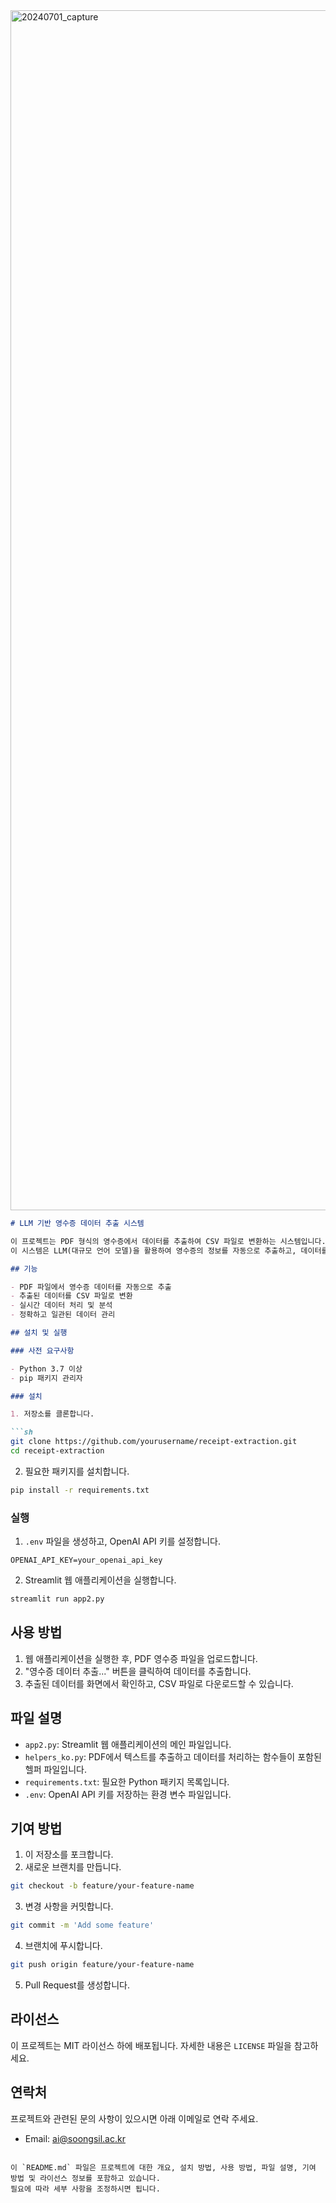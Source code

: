 <img width="1920" alt="20240701_capture" src="https://github.com/back2zion/bill/assets/17250308/c3325197-12c4-44e5-9730-72513fa2d889">


```markdown
# LLM 기반 영수증 데이터 추출 시스템

이 프로젝트는 PDF 형식의 영수증에서 데이터를 추출하여 CSV 파일로 변환하는 시스템입니다.
이 시스템은 LLM(대규모 언어 모델)을 활용하여 영수증의 정보를 자동으로 추출하고, 데이터를 정리하여 재정 관리에 활용할 수 있도록 합니다.

## 기능

- PDF 파일에서 영수증 데이터를 자동으로 추출
- 추출된 데이터를 CSV 파일로 변환
- 실시간 데이터 처리 및 분석
- 정확하고 일관된 데이터 관리

## 설치 및 실행

### 사전 요구사항

- Python 3.7 이상
- pip 패키지 관리자

### 설치

1. 저장소를 클론합니다.

```sh
git clone https://github.com/yourusername/receipt-extraction.git
cd receipt-extraction
```

2. 필요한 패키지를 설치합니다.

```sh
pip install -r requirements.txt
```

### 실행

1. `.env` 파일을 생성하고, OpenAI API 키를 설정합니다.

```plaintext
OPENAI_API_KEY=your_openai_api_key
```

2. Streamlit 웹 애플리케이션을 실행합니다.

```sh
streamlit run app2.py
```

## 사용 방법

1. 웹 애플리케이션을 실행한 후, PDF 영수증 파일을 업로드합니다.
2. "영수증 데이터 추출..." 버튼을 클릭하여 데이터를 추출합니다.
3. 추출된 데이터를 화면에서 확인하고, CSV 파일로 다운로드할 수 있습니다.

## 파일 설명

- `app2.py`: Streamlit 웹 애플리케이션의 메인 파일입니다.
- `helpers_ko.py`: PDF에서 텍스트를 추출하고 데이터를 처리하는 함수들이 포함된 헬퍼 파일입니다.
- `requirements.txt`: 필요한 Python 패키지 목록입니다.
- `.env`: OpenAI API 키를 저장하는 환경 변수 파일입니다.

## 기여 방법

1. 이 저장소를 포크합니다.
2. 새로운 브랜치를 만듭니다.
```sh
git checkout -b feature/your-feature-name
```
3. 변경 사항을 커밋합니다.
```sh
git commit -m 'Add some feature'
```
4. 브랜치에 푸시합니다.
```sh
git push origin feature/your-feature-name
```
5. Pull Request를 생성합니다.

## 라이선스

이 프로젝트는 MIT 라이선스 하에 배포됩니다. 자세한 내용은 `LICENSE` 파일을 참고하세요.

## 연락처

프로젝트와 관련된 문의 사항이 있으시면 아래 이메일로 연락 주세요.
- Email: ai@soongsil.ac.kr
```

이 `README.md` 파일은 프로젝트에 대한 개요, 설치 방법, 사용 방법, 파일 설명, 기여 방법 및 라이선스 정보를 포함하고 있습니다.
필요에 따라 세부 사항을 조정하시면 됩니다.
